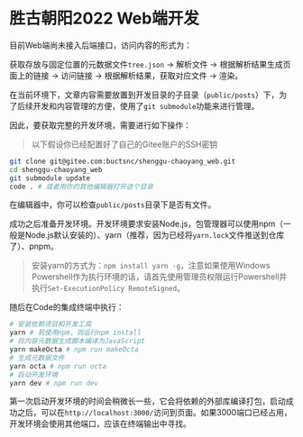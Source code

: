 # 胜古朝阳2022 Web端开发

目前Web端尚未接入后端接口，访问内容的形式为：

获取存放与固定位置的元数据文件`tree.json` -> 解析文件 -> 根据解析结果生成页面上的链接 -> 访问链接 -> 根据解析结果，获取对应文件 -> 渲染。

在当前环境下，文章内容需要放置到开发目录的子目录（`public/posts`）下，为了后续开发和内容管理的方便，使用了`git submodule`功能来进行管理。

因此，要获取完整的开发环境，需要进行如下操作：

> 以下假设你已经配置好了自己的Gitee账户的SSH密钥

```sh
git clone git@gitee.com:buctsnc/shenggu-chaoyang_web.git
cd shenggu-chaoyang_web 
git submodule update
code . # 或者用你的其他编辑器打开这个目录
```

在编辑器中，你可以检查`public/posts`目录下是否有文件。

成功之后准备开发环境。开发环境要求安装Node.js，包管理器可以使用npm（一般是Node.js默认安装的）、yarn（推荐，因为已经将`yarn.lock`文件推送到仓库了）、pnpm。

> 安装yarn的方式为：`npm install yarn -g`，注意如果使用Windows Powershell作为执行环境的话，请首先使用管理员权限运行Powershell并执行`Set-ExecutionPolicy RemoteSigned`。

随后在Code的集成终端中执行：

```sh
# 安装依赖项目和开发工具
yarn # 若使用npm，则运行npm install
# 将内容元数据生成脚本编译为JavaScript
yarn makeOcta # npm run makeOcta
# 生成元数据文件
yarn octa # npm run octa
# 启动开发环境
yarn dev # npm run dev
```

第一次启动开发环境的时间会稍微长一些，它会将依赖的外部库编译打包，启动成功之后，可以在`http://localhost:3000/`访问到页面。如果3000端口已经占用，开发环境会使用其他端口，应该在终端输出中寻找。
